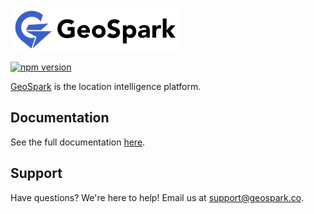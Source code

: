 ![GeoSpark](https://raw.githubusercontent.com/geosparklabs/react-native-geospark/master/logo.png?v=3)

[![npm version](https://badge.fury.io/js/react-native-geospark-test.svg)](https://badge.fury.io/js/react-native-geospark-test)

[GeoSpark](https://geospark.co) is the location intelligence platform.

## Documentation

See the full documentation [here](https://geospark.co/docs/react-native).

## Support

Have questions? We're here to help! Email us at [support@geospark.co](mailto:support@geospark.co).
